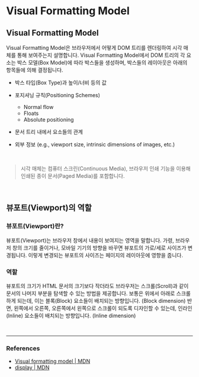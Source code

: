 # Visual Formatting Model

## Visual Formatting Model

Visual Formatting Model은 브라우저에서 어떻게 DOM 트리를 렌더링하여 시각 매체를 통해 보여주는지 설명합니다. Visual Formatting Model에서 DOM 트리의 각 요소는 박스 모델(Box Model)에 따라 박스들을 생성하며, 박스들의 레이아웃은 아래의 항목들에 의해 결정됩니다.

- 박스 타입(Box Type)과 높이/너비 등의 값

- 포지셔닝 규칙(Positioning Schemes)

  - Normal flow
  - Floats
  - Absolute positioning

- 문서 트리 내에서 요소들의 관계

- 외부 정보 (e.g., viewport size, intrinsic dimensions of images, etc.)

<br>

> 시각 매체는 컴퓨터 스크린(Continuous Media), 브라우저 인쇄 기능을 이용해 인쇄된 종이 문서(Paged Media)를 포함합니다.

<br>

## 뷰포트(Viewport)의 역할

### 뷰포트(Viewport)란?

뷰포트(Viewport)는 브라우저 창에서 내용이 보여지는 영역을 말합니다. 가령, 브라우저 창의 크기를 줄이거나, 모바일 기기의 방향을 바꾸면 뷰포트의 가로/세로 사이즈가 변경됩니다. 이렇게 변경되는 뷰포트의 사이즈는 페이지의 레이아웃에 영향을 줍니다.

### 역할

뷰포트의 크기가 HTML 문서의 크기보다 작더라도 브라우저는 스크롤(Scroll)과 같이 문서의 나머지 부분을 탐색할 수 있는 방법을 제공합니다. 보통은 위에서 아래로 스크롤 하게 되는데, 이는 블록(Block) 요소들이 배치되는 방향입니다. (Block dimension) 반면, 왼쪽에서 오른쪽, 오른쪽에서 왼쪽으로 스크롤이 되도록 디자인할 수 있는데, 인라인(Inline) 요소들이 배치되는 방향입니다. (Inline dimension)

<br>

---

### References

- [Visual formatting model | MDN](https://developer.mozilla.org/en-US/docs/Web/CSS/Visual_formatting_model)
- [display | MDN](https://developer.mozilla.org/en-US/docs/Web/CSS/display)
